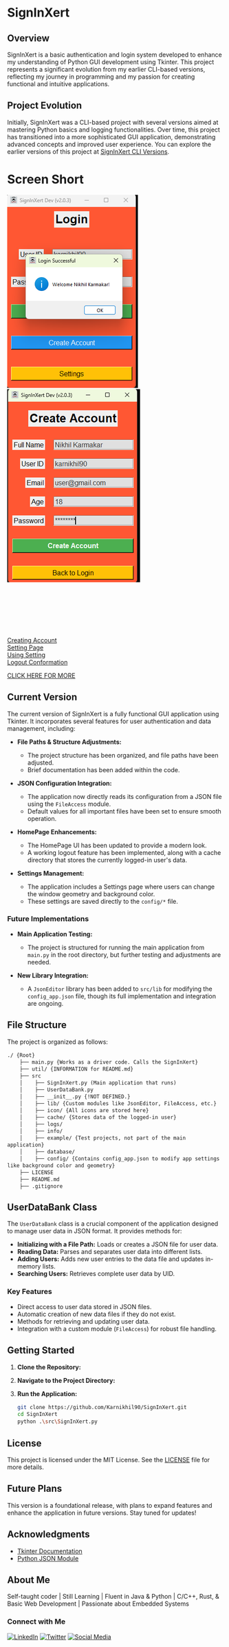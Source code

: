 # SignInXert

## Overview

SignInXert is a basic authentication and login system developed to enhance my understanding of Python GUI development using Tkinter. This project represents a significant evolution from my earlier CLI-based versions, reflecting my journey in programming and my passion for creating functional and intuitive applications.

## Project Evolution

Initially, SignInXert was a CLI-based project with several versions aimed at mastering Python basics and logging functionalities. Over time, this project has transitioned into a more sophisticated GUI application, demonstrating advanced concepts and improved user experience. You can explore the earlier versions of this project at [SignInXert CLI Versions](https://github.com/Karnikhil90/MyFirst/tree/main/SignInXert015).

# Screen Short
![Screen Short](util/login_Success.png)
![Screen Short](util/CreatingAccount.png)
# <br>
<br>

[Creating Account](util/CreatingAccount.png)<br>
[Setting Page](util/SettingPage.png)<br>
[Using Setting](util/using_setting.png)<br>
[Logout Conformation](util/asking_logout.png)<br>

[CLICK HERE FOR MORE ](util/)

## Current Version

The current version of SignInXert is a fully functional GUI application using Tkinter. It incorporates several features for user authentication and data management, including:

- **File Paths & Structure Adjustments:** 
  - The project structure has been organized, and file paths have been adjusted.
  - Brief documentation has been added within the code.

- **JSON Configuration Integration:** 
  - The application now directly reads its configuration from a JSON file using the `FileAccess` module.
  - Default values for all important files have been set to ensure smooth operation.

- **HomePage Enhancements:** 
  - The HomePage UI has been updated to provide a modern look.
  - A working logout feature has been implemented, along with a cache directory that stores the currently logged-in user's data.

- **Settings Management:** 
  - The application includes a Settings page where users can change the window geometry and background color.
  - These settings are saved directly to the `config/*` file.

### Future Implementations

- **Main Application Testing:** 
  - The project is structured for running the main application from `main.py` in the root directory, but further testing and adjustments are needed.

- **New Library Integration:** 
  - A `JsonEditor` library has been added to `src/lib` for modifying the `config_app.json` file, though its full implementation and integration are ongoing.

## File Structure

The project is organized as follows:

```
./ {Root}
    ├── main.py {Works as a driver code. Calls the SignInXert} 
    ├── util/ {INFORMATION for README.md}
    ├── src
    │    ├── SignInXert.py (Main application that runs)
    │    ├── UserDataBank.py
    │    ├── __init__.py {!NOT DEFINED.}
    │    ├── lib/ {Custom modules like JsonEditor, FileAccess, etc.}
    │    ├── icon/ {All icons are stored here}
    │    ├── cache/ {Stores data of the logged-in user}
    │    ├── logs/ 
    │    ├── info/ 
    │    ├── example/ {Test projects, not part of the main application}
    │    ├── database/ 
    │    ├── config/ {Contains config_app.json to modify app settings like background color and geometry}
    ├── LICENSE
    ├── README.md
    ├── .gitignore
```

## UserDataBank Class

The `UserDataBank` class is a crucial component of the application designed to manage user data in JSON format. It provides methods for:

- **Initializing with a File Path:** Loads or creates a JSON file for user data.
- **Reading Data:** Parses and separates user data into different lists.
- **Adding Users:** Adds new user entries to the data file and updates in-memory lists.
- **Searching Users:** Retrieves complete user data by UID.

### Key Features

- Direct access to user data stored in JSON files.
- Automatic creation of new data files if they do not exist.
- Methods for retrieving and updating user data.
- Integration with a custom module (`FileAccess`) for robust file handling.

## Getting Started

1. **Clone the Repository:**
2. **Navigate to the Project Directory:**
3. **Run the Application:**

   ```bash
   git clone https://github.com/Karnikhil90/SignInXert.git
   cd SignInXert
   python .\src\SignInXert.py
   ```

## License

This project is licensed under the MIT License. See the [LICENSE](LICENSE) file for more details.

## Future Plans

This version is a foundational release, with plans to expand features and enhance the application in future versions. Stay tuned for updates!

## Acknowledgments

- [Tkinter Documentation](https://docs.python.org/3/library/tkinter.html)
- [Python JSON Module](https://docs.python.org/3/library/json.html)

## About Me

Self-taught coder | Still Learning | Fluent in Java & Python | C/C++, Rust, & Basic Web Development | Passionate about Embedded Systems

### Connect with Me

[![LinkedIn](https://img.shields.io/badge/LinkedIn-0A66C2?style=for-the-badge&logo=linkedin&logoColor=white)](https://www.linkedin.com/in/karnikhil90/)
[![Twitter](https://img.shields.io/badge/Twitter-1DA1F2?style=for-the-badge&logo=twitter&logoColor=white)](https://x.com/karnikhil90)
[![Social Media](https://img.shields.io/badge/Social%20Media-000000?style=for-the-badge&logo=google&logoColor=white)](https://linktr.ee/karnikhil90)
